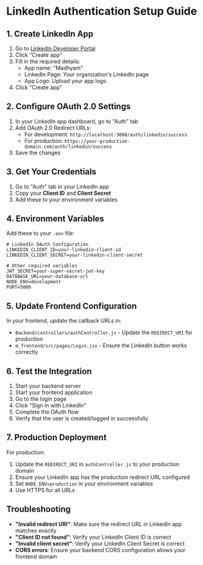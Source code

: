 # LinkedIn Authentication Setup Guide

## 1. Create LinkedIn App

1. Go to [LinkedIn Developer Portal](https://www.linkedin.com/developers/apps)
2. Click "Create app"
3. Fill in the required details:
   - App name: "Madhyam"
   - LinkedIn Page: Your organization's LinkedIn page
   - App Logo: Upload your app logo
4. Click "Create app"

## 2. Configure OAuth 2.0 Settings

1. In your LinkedIn app dashboard, go to "Auth" tab
2. Add OAuth 2.0 Redirect URLs:
   - For development: `http://localhost:3000/auth/linkedin/success`
   - For production: `https://your-production-domain.com/auth/linkedin/success`
3. Save the changes

## 3. Get Your Credentials

1. Go to "Auth" tab in your LinkedIn app
2. Copy your **Client ID** and **Client Secret**
3. Add these to your environment variables

## 4. Environment Variables

Add these to your `.env` file:

```env
# LinkedIn OAuth Configuration
LINKEDIN_CLIENT_ID=your-linkedin-client-id
LINKEDIN_CLIENT_SECRET=your-linkedin-client-secret

# Other required variables
JWT_SECRET=your-super-secret-jwt-key
DATABASE_URL=your-database-url
NODE_ENV=development
PORT=5000
```

## 5. Update Frontend Configuration

In your frontend, update the callback URLs in:
- `Backend/controllers/authController.js` - Update the `REDIRECT_URI` for production
- `m_frontend/src/pages/Login.jsx` - Ensure the LinkedIn button works correctly

## 6. Test the Integration

1. Start your backend server
2. Start your frontend application
3. Go to the login page
4. Click "Sign in with LinkedIn"
5. Complete the OAuth flow
6. Verify that the user is created/logged in successfully

## 7. Production Deployment

For production:
1. Update the `REDIRECT_URI` in `authController.js` to your production domain
2. Ensure your LinkedIn app has the production redirect URL configured
3. Set `NODE_ENV=production` in your environment variables
4. Use HTTPS for all URLs

## Troubleshooting

- **"Invalid redirect URI"**: Make sure the redirect URL in LinkedIn app matches exactly
- **"Client ID not found"**: Verify your LinkedIn Client ID is correct
- **"Invalid client secret"**: Verify your LinkedIn Client Secret is correct
- **CORS errors**: Ensure your backend CORS configuration allows your frontend domain 